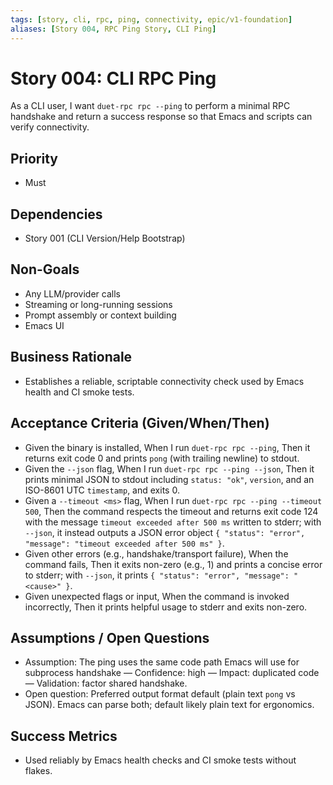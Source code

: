 ```yaml
---
tags: [story, cli, rpc, ping, connectivity, epic/v1-foundation]
aliases: [Story 004, RPC Ping Story, CLI Ping]
---
```


# Story 004: CLI RPC Ping

As a CLI user, I want `duet-rpc rpc --ping` to perform a minimal RPC handshake and return a success response so that Emacs and scripts can verify connectivity.

## Priority
- Must

## Dependencies
- Story 001 (CLI Version/Help Bootstrap)

## Non-Goals
- Any LLM/provider calls
- Streaming or long-running sessions
- Prompt assembly or context building
- Emacs UI

## Business Rationale
- Establishes a reliable, scriptable connectivity check used by Emacs health and CI smoke tests.

## Acceptance Criteria (Given/When/Then)
- Given the binary is installed, When I run `duet-rpc rpc --ping`, Then it returns exit code 0 and prints `pong` (with trailing newline) to stdout.
- Given the `--json` flag, When I run `duet-rpc rpc --ping --json`, Then it prints minimal JSON to stdout including `status: "ok"`, `version`, and an ISO-8601 UTC `timestamp`, and exits 0.
- Given a `--timeout <ms>` flag, When I run `duet-rpc rpc --ping --timeout 500`, Then the command respects the timeout and returns exit code 124 with the message `timeout exceeded after 500 ms` written to stderr; with `--json`, it instead outputs a JSON error object `{ "status": "error", "message": "timeout exceeded after 500 ms" }`.
- Given other errors (e.g., handshake/transport failure), When the command fails, Then it exits non-zero (e.g., 1) and prints a concise error to stderr; with `--json`, it prints `{ "status": "error", "message": "<cause>" }`.
- Given unexpected flags or input, When the command is invoked incorrectly, Then it prints helpful usage to stderr and exits non-zero.

## Assumptions / Open Questions
- Assumption: The ping uses the same code path Emacs will use for subprocess handshake — Confidence: high — Impact: duplicated code — Validation: factor shared handshake.
- Open question: Preferred output format default (plain text `pong` vs JSON). Emacs can parse both; default likely plain text for ergonomics.

## Success Metrics
- Used reliably by Emacs health checks and CI smoke tests without flakes.

